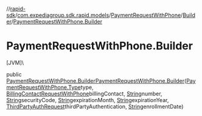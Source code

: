 //[rapid-sdk](../../../../index.md)/[com.expediagroup.sdk.rapid.models](../../index.md)/[PaymentRequestWithPhone](../index.md)/[Builder](index.md)/[PaymentRequestWithPhone.Builder](-payment-request-with-phone.-builder.md)

# PaymentRequestWithPhone.Builder

[JVM]\

public [PaymentRequestWithPhone.Builder](index.md)[PaymentRequestWithPhone.Builder](-payment-request-with-phone.-builder.md)([PaymentRequestWithPhone.Type](../-type/index.md)type, [BillingContactRequestWithPhone](../../-billing-contact-request-with-phone/index.md)billingContact, [String](https://docs.oracle.com/javase/8/docs/api/java/lang/String.html)number, [String](https://docs.oracle.com/javase/8/docs/api/java/lang/String.html)securityCode, [String](https://docs.oracle.com/javase/8/docs/api/java/lang/String.html)expirationMonth, [String](https://docs.oracle.com/javase/8/docs/api/java/lang/String.html)expirationYear, [ThirdPartyAuthRequest](../../-third-party-auth-request/index.md)thirdPartyAuthentication, [String](https://docs.oracle.com/javase/8/docs/api/java/lang/String.html)enrollmentDate)
